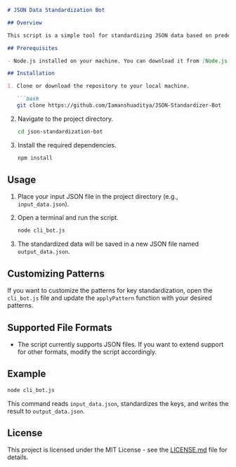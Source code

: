  
```markdown
# JSON Data Standardization Bot

## Overview

This script is a simple tool for standardizing JSON data based on predefined patterns. It reads data from a file, processes it by standardizing keys, and writes the standardized data back to a new JSON file.

## Prerequisites

- Node.js installed on your machine. You can download it from [Node.js website](https://nodejs.org/).

## Installation

1. Clone or download the repository to your local machine.

   ```bash
   git clone https://github.com/Iamanshuaditya/JSON-Standardizer-Bot
   ```

2. Navigate to the project directory.

   ```bash
   cd json-standardization-bot
   ```

3. Install the required dependencies.

   ```bash
   npm install
   ```

## Usage

1. Place your input JSON file in the project directory (e.g., `input_data.json`).

2. Open a terminal and run the script.

   ```bash
   node cli_bot.js
   ```

3. The standardized data will be saved in a new JSON file named `output_data.json`.

## Customizing Patterns

If you want to customize the patterns for key standardization, open the `cli_bot.js` file and update the `applyPattern` function with your desired patterns.

## Supported File Formats

- The script currently supports JSON files. If you want to extend support for other formats, modify the script accordingly.

## Example

```bash
node cli_bot.js
```

This command reads `input_data.json`, standardizes the keys, and writes the result to `output_data.json`.

## License

This project is licensed under the MIT License - see the [LICENSE.md](LICENSE.md) file for details.
```

 